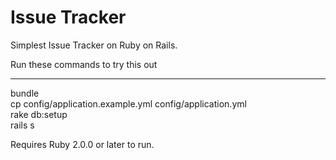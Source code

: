Issue Tracker
=========
Simplest Issue Tracker on Ruby on Rails.

Run these commands to try this out

-------------
bundle<br/>
cp config/application.example.yml config/application.yml<br/>
rake db:setup<br/>
rails s<br/>

Requires Ruby 2.0.0 or later to run.
